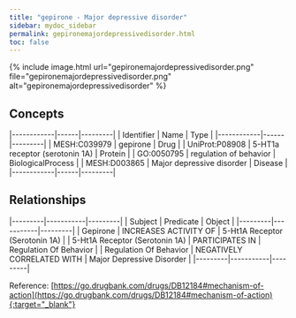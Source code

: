 ```yaml
---
title: "gepirone - Major depressive disorder"
sidebar: mydoc_sidebar
permalink: gepironemajordepressivedisorder.html
toc: false 
---
```


{% include image.html url="gepironemajordepressivedisorder.png" file="gepironemajordepressivedisorder.png" alt="gepironemajordepressivedisorder" %}

## Concepts

|------------|------|---------|
| Identifier | Name | Type    |
|------------|------|---------|
| MESH:C039979 | gepirone | Drug |
| UniProt:P08908 | 5-HT1a receptor (serotonin 1A) | Protein |
| GO:0050795 | regulation of behavior | BiologicalProcess |
| MESH:D003865 | Major depressive disorder | Disease |
|------------|------|---------|

## Relationships

|---------|-----------|---------|
| Subject | Predicate | Object  |
|---------|-----------|---------|
| Gepirone | INCREASES ACTIVITY OF | 5-Ht1A Receptor (Serotonin 1A) |
| 5-Ht1A Receptor (Serotonin 1A) | PARTICIPATES IN | Regulation Of Behavior |
| Regulation Of Behavior | NEGATIVELY CORRELATED WITH | Major Depressive Disorder |
|---------|-----------|---------|

Reference: [https://go.drugbank.com/drugs/DB12184#mechanism-of-action](https://go.drugbank.com/drugs/DB12184#mechanism-of-action){:target="_blank"}